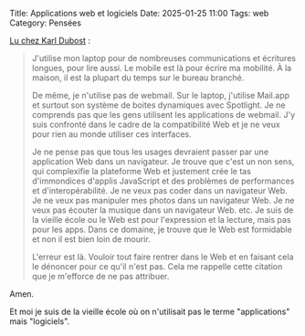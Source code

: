 Title: Applications web et logiciels
Date: 2025-01-25 11:00
Tags: web
Category: Pensées

[Lu chez Karl Dubost](https://www.la-grange.net/2025/01/16/rose) :

> J'utilise mon laptop pour de nombreuses communications et écritures longues, pour lire aussi. Le mobile est là pour écrire ma mobilité. À la maison, il est la plupart du temps sur le bureau branché.
>
> De même, je n'utilise pas de webmail. Sur le laptop, j'utilise Mail.app et surtout son système de boites dynamiques avec Spotlight. Je ne comprends pas que les gens utilisent les applications de webmail. J'y suis confronté dans le cadre de la compatibilité Web et je ne veux pour rien au monde utiliser ces interfaces.
>
> Je ne pense pas que tous les usages devraient passer par une application Web dans un navigateur. Je trouve que c'est un non sens, qui complexifie la plateforme Web et justement crée le tas d'immondices d'applis JavaScript et des problèmes de performances et d'interopérabilité. Je ne veux pas coder dans un navigateur Web. Je ne veux pas manipuler mes photos dans un navigateur Web. Je ne veux pas écouter la musique dans un navigateur Web. etc. Je suis de la vieille école ou le Web est pour l'expression et la lecture, mais pas pour les apps. Dans ce domaine, je trouve que le Web est formidable et non il est bien loin de mourir.
>
> L'erreur est là. Vouloir tout faire rentrer dans le Web et en faisant cela le dénoncer pour ce qu'il n'est pas. Cela me rappelle cette citation que je m'efforce de ne pas attribuer.

Amen.

Et moi je suis de la vieille école où on n'utilisait pas le terme "applications" mais "logiciels".
